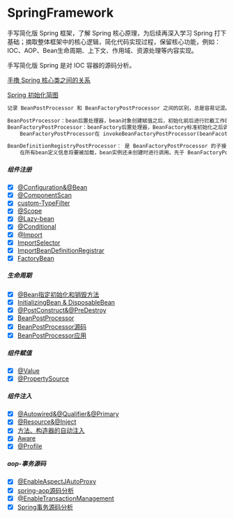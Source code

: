 # SpringFramework
手写简化版 Spring 框架，了解 Spring 核心原理，为后续再深入学习 Spring 打下基础；摘取整体框架中的核心逻辑，简化代码实现过程，保留核心功能，例如：IOC、AOP、Bean生命周期、上下文、作用域、资源处理等内容实现。

手写简化版 Spring 是对 IOC 容器的源码分析。

[手撸 Spring 核心类之间的关系](/image/spring_类之间的关系.png)

[Spring 初始化简图](/image/spring_初始化简图.png)

```txt
记录 BeanPostProcessor 和 BeanFactoryPostProcessor 之间的区别，总是容易记混。

BeanPostProcessor：bean后置处理器，bean对象创建赋值之后，初始化前后进行拦截工作的。
BeanFactoryPostProcessor：beanFactory后置处理器，BeanFactory标准初始化之后调用。即所有的bean定义已经加载到beanFactory，但是bean对象的实例还未创建。
    BeanFactoryPostProcessor在 invokeBeanFactoryPostProcessor(beanFacoty) 方法中得到执行。按照 BeanFactoryPostProcessor 类型查找组件并执行 postProcessBeanFactory()

BeanDefinitionRegistryPostProcessor： 是 BeanFactoryPostProcessor 的子接口。其内部定义了 postProcessBeanDefinitionRegistry() 方法。
    在所有bean定义信息将要被加载，bean实例还未创建时进行调用。先于 BeanFactoryPostProcessor 执行。
```

##### 组件注册
-[x] [@Configuration&@Bean](https://github.com/Doing-code/CrazyNote/tree/master/docs/md/spring/develop-spring/2022-04-25-01-@Configuration&@Bean-register-component.md)
-[x] [@ComponentScan](https://github.com/Doing-code/CrazyNote/blob/master/docs/md/spring/develop-spring/2022-04-26-02-%40ComponentScan-auto-or-specify-scanner-component.md)
-[x] [custom-TypeFilter](https://github.com/Doing-code/CrazyNote/blob/master/docs/md/spring/develop-spring/2022-04-28-03-custom-TypeFilter.md)
-[x] [@Scope](https://github.com/Doing-code/CrazyNote/blob/master/docs/md/spring/develop-spring/2022-05-04-04-%40Scope-set-component-scope.md)
-[x] [@Lazy-bean](https://github.com/Doing-code/CrazyNote/blob/master/docs/md/spring/develop-spring/2022-05-05-05-%40Lazy-bean-lazy-loading.md)
-[x] [@Conditional](https://github.com/Doing-code/CrazyNote/blob/master/docs/md/spring/develop-spring/2022-05-06-06-%40Conditional-condition-register-bean.md)
-[x] [@Import](https://github.com/Doing-code/CrazyNote/blob/master/docs/md/spring/develop-spring/2022-05-08-07-%40Import-import-component.md)
-[x] [ImportSelector](https://github.com/Doing-code/CrazyNote/blob/master/docs/md/spring/develop-spring/2022-05-08-08-%40Import-use-ImportSelector.md)
-[x] [ImportBeanDefinitionRegistrar](https://github.com/Doing-code/CrazyNote/blob/master/docs/md/spring/develop-spring/2022-05-08-09-%40Import-use-ImportBeanDefinitionRegistrar.md)
-[x] [FactoryBean](https://github.com/Doing-code/CrazyNote/blob/master/docs/md/spring/develop-spring/2022-05-08-10-use-FactoryBean-register-component.md)

##### 生命周期
-[x] [@Bean指定初始化和销毁方法](https://github.com/Doing-code/CrazyNote/blob/master/docs/md/spring/develop-spring/2022-05-08-11-%40Bean-specify-init%26destroy.md)
-[x] [InitializingBean & DisposableBean](https://github.com/Doing-code/CrazyNote/blob/master/docs/md/spring/develop-spring/2022-05-08-12-InitializingBean%26DisposableBean.md)
-[x] [@PostConstruct&@PreDestroy](https://github.com/Doing-code/CrazyNote/blob/master/docs/md/spring/develop-spring/2022-05-09-13-%40PostConstruct%26%40PreDestroy.md)
-[x] [BeanPostProcessor](https://github.com/Doing-code/CrazyNote/blob/master/docs/md/spring/develop-spring/2022-05-09-14-BeanPostProcessor.md)
-[x] [BeanPostProcessor源码](https://github.com/Doing-code/CrazyNote/blob/master/docs/md/spring/develop-spring/2022-05-10-15-BeanPostProcessor-principle.md)
-[x] [BeanPostProcessor应用](https://github.com/Doing-code/CrazyNote/blob/master/docs/md/spring/develop-spring/2022-05-11-16-BeanPostProcessor-apply-of-spring.md)

##### 组件赋值
-[x] [@Value](https://github.com/Doing-code/CrazyNote/blob/master/docs/md/spring/develop-spring/2022-05-12-17-%40Value-assign.md)
-[x] [@PropertySource](https://github.com/Doing-code/CrazyNote/blob/master/docs/md/spring/develop-spring/2022-05-14-18-%40PropertySource-load-external-config-file.md)

##### 组件注入
-[x] [@Autowired&@Qualifier&@Primary](https://github.com/Doing-code/CrazyNote/blob/master/docs/md/spring/develop-spring/2022-05-15-19-%40Autowired%26%40Qualifier%26%40Primary.md)
-[x] [@Resource&@Inject](https://github.com/Doing-code/CrazyNote/blob/master/docs/md/spring/develop-spring/2022-05-15-20-%40Resource%26%40Inject.md)
-[x] [方法、构造器的自动注入](https://github.com/Doing-code/CrazyNote/blob/master/docs/md/spring/develop-spring/2022-05-15-21-method%26constructor-auto-wired.md)
-[x] [Aware](https://github.com/Doing-code/CrazyNote/blob/master/docs/md/spring/develop-spring/2022-05-15-22-Aware-inject-component%26principle.md)
-[x] [@Profile](https://github.com/Doing-code/CrazyNote/blob/master/docs/md/spring/develop-spring/2022-05-15-23-%40Profile-register-by-environment-bean.md)

##### aop-事务源码
-[x] [@EnableAspectJAutoProxy](https://github.com/Doing-code/CrazyNote/blob/master/docs/md/spring/develop-spring/2022-05-15-24-%40EnableAspectJAutoProxy-principle.md)
-[x] [spring-aop源码分析](https://github.com/Doing-code/CrazyNote/blob/master/docs/md/spring/develop-spring/2022-05-18-26-xml-spring-aop-source.md)
-[x] [@EnableTransactionManagement](https://github.com/Doing-code/CrazyNote/blob/master/docs/md/spring/develop-spring/2022-05-22-27-%40EnableTransactionManagement-principle.md)
-[x] [Spring事务源码分析](https://github.com/Doing-code/CrazyNote/blob/master/docs/md/spring/develop-spring/2022-05-22-28-xml-transaction-principle.md)